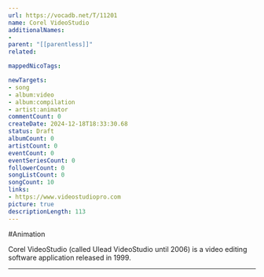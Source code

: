 ```yaml
---
url: https://vocadb.net/T/11201
name: Corel VideoStudio
additionalNames: 
- 
parent: "[[parentless]]"
related:

mappedNicoTags:

newTargets:
- song
- album:video
- album:compilation
- artist:animator
commentCount: 0
createDate: 2024-12-18T18:33:30.68
status: Draft
albumCount: 0
artistCount: 0
eventCount: 0
eventSeriesCount: 0
followerCount: 0
songListCount: 0
songCount: 10
links: 
- https://www.videostudiopro.com
picture: true
descriptionLength: 113
---
```


#Animation

Corel VideoStudio (called Ulead VideoStudio until 2006) is a video editing software application released in 1999.

---

